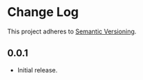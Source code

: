 # Change Log
This project adheres to [Semantic Versioning](http://semver.org/).

## 0.0.1
* Initial release.
